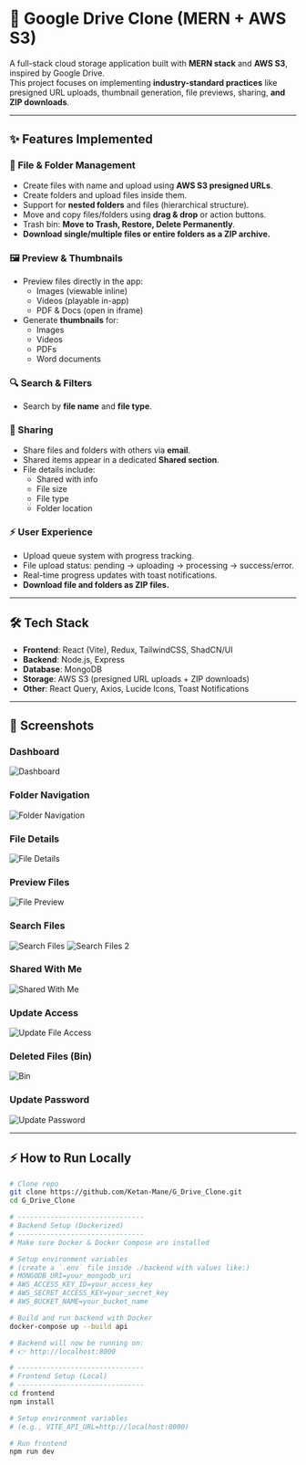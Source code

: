 # 🚀 Google Drive Clone (MERN + AWS S3)

A full-stack cloud storage application built with **MERN stack** and **AWS S3**, inspired by Google Drive.  
This project focuses on implementing **industry-standard practices** like presigned URL uploads, thumbnail generation, file previews, sharing, **and ZIP downloads**.

---

## ✨ Features Implemented

### 📂 File & Folder Management
- Create files with name and upload using **AWS S3 presigned URLs**.
- Create folders and upload files inside them.
- Support for **nested folders** and files (hierarchical structure).
- Move and copy files/folders using **drag & drop** or action buttons.
- Trash bin: **Move to Trash, Restore, Delete Permanently**.
- **Download single/multiple files or entire folders as a ZIP archive.**

### 🖼️ Preview & Thumbnails
- Preview files directly in the app:
  - Images (viewable inline)
  - Videos (playable in-app)
  - PDF & Docs (open in iframe)
- Generate **thumbnails** for:
  - Images
  - Videos
  - PDFs
  - Word documents

### 🔍 Search & Filters
- Search by **file name** and **file type**.

### 🤝 Sharing
- Share files and folders with others via **email**.
- Shared items appear in a dedicated **Shared section**.
- File details include:
  - Shared with info
  - File size
  - File type
  - Folder location

### ⚡ User Experience
- Upload queue system with progress tracking.
- File upload status: pending → uploading → processing → success/error.
- Real-time progress updates with toast notifications.
- **Download file and folders as ZIP files.**

---

## 🛠️ Tech Stack

- **Frontend**: React (Vite), Redux, TailwindCSS, ShadCN/UI  
- **Backend**: Node.js, Express  
- **Database**: MongoDB  
- **Storage**: AWS S3 (presigned URL uploads + ZIP downloads)  
- **Other**: React Query, Axios, Lucide Icons, Toast Notifications  

---

## 📸 Screenshots

### Dashboard
![Dashboard](./screenshots/Dashboard.png)

### Folder Navigation
![Folder Navigation](./screenshots/Folder_Navigation.png)

### File Details
![File Details](./screenshots/File_Details.png)

### Preview Files
![File Preview](./screenshots/Preview_File.png)

### Search Files
![Search Files](./screenshots/Search_Files.png)
![Search Files 2](./screenshots/Search_Files_2.png)

### Shared With Me
![Shared With Me](./screenshots/Shared_With_Me.png)

### Update Access
![Update File Access](./screenshots/Update_Access.png)

### Deleted Files (Bin)
![Bin](./screenshots/Bin.png)

### Update Password
![Update Password](./screenshots/Update_Password.png)

---

## ⚡ How to Run Locally

```bash
# Clone repo
git clone https://github.com/Ketan-Mane/G_Drive_Clone.git
cd G_Drive_Clone

# -------------------------------
# Backend Setup (Dockerized)
# -------------------------------
# Make sure Docker & Docker Compose are installed

# Setup environment variables
# (create a `.env` file inside ./backend with values like:)
# MONGODB_URI=your_mongodb_uri
# AWS_ACCESS_KEY_ID=your_access_key
# AWS_SECRET_ACCESS_KEY=your_secret_key
# AWS_BUCKET_NAME=your_bucket_name

# Build and run backend with Docker
docker-compose up --build api

# Backend will now be running on:
# 👉 http://localhost:8000

# -------------------------------
# Frontend Setup (Local)
# -------------------------------
cd frontend
npm install

# Setup environment variables
# (e.g., VITE_API_URL=http://localhost:8000)

# Run frontend
npm run dev
